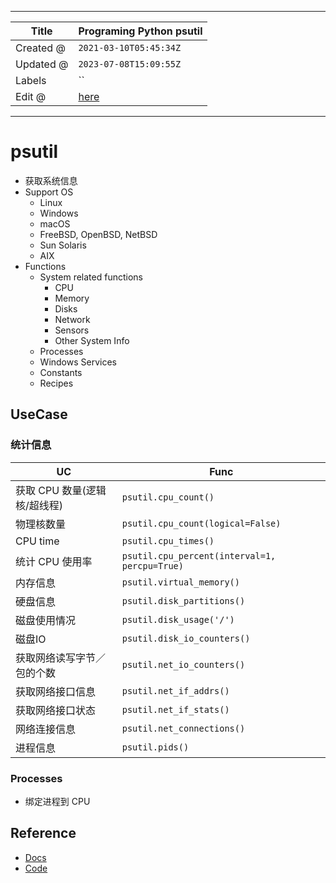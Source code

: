 -----

| Title     | Programing Python psutil                            |
| --------- | --------------------------------------------------- |
| Created @ | `2021-03-10T05:45:34Z`                              |
| Updated @ | `2023-07-08T15:09:55Z`                              |
| Labels    | \`\`                                                |
| Edit @    | [here](https://github.com/junxnone/xwiki/issues/98) |

-----

# psutil

  - 获取系统信息
  - Support OS
      - Linux
      - Windows
      - macOS
      - FreeBSD, OpenBSD, NetBSD
      - Sun Solaris
      - AIX
  - Functions
      - System related functions
          - CPU
          - Memory
          - Disks
          - Network
          - Sensors
          - Other System Info
      - Processes
      - Windows Services
      - Constants
      - Recipes

## UseCase

### 统计信息

| UC                 | Func                                          |
| ------------------ | --------------------------------------------- |
| 获取 CPU 数量(逻辑核/超线程) | `psutil.cpu_count()`                          |
| 物理核数量              | `psutil.cpu_count(logical=False)`             |
| CPU time           | `psutil.cpu_times()`                          |
| 统计 CPU 使用率         | `psutil.cpu_percent(interval=1, percpu=True)` |
| 内存信息               | `psutil.virtual_memory()`                     |
| 硬盘信息               | `psutil.disk_partitions()`                    |
| 磁盘使用情况             | `psutil.disk_usage('/')`                      |
| 磁盘IO               | `psutil.disk_io_counters()`                   |
| 获取网络读写字节／包的个数      | `psutil.net_io_counters()`                    |
| 获取网络接口信息           | `psutil.net_if_addrs()`                       |
| 获取网络接口状态           | `psutil.net_if_stats()`                       |
| 网络连接信息             | `psutil.net_connections()`                    |
| 进程信息               | `psutil.pids()`                               |

### Processes

  - 绑定进程到 CPU

## Reference

  - [Docs](https://psutil.readthedocs.io/en/latest/)
  - [Code](https://github.com/giampaolo/psutil)
